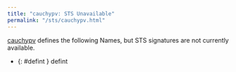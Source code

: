 ```yaml
---
title: "cauchypv: STS Unavailable"
permalink: "/sts/cauchypv.html"
---
```






[cauchypv](/cd/cauchypv)
defines the following Names, but STS signatures are not currently available.


 *  {: #defint } defint